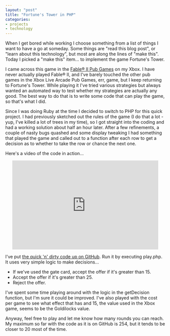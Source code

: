 ```yaml
---
layout: "post"
title: "Fortune's Tower in PHP"
categories:
- projects
- technology
---
```


When I get bored while working I choose something from a list of things I want to have a go at someday. Some things are "read this blog post", or "learn about this technology", but most are along the lines of "make this". Today I picked a "make this" item... to implement the game Fortune's Tower.

I came across this game in the <a href="http://en.wikipedia.org/wiki/Fable_II_Pub_Games">Fable&reg; II Pub Games</a> on my Xbox. I have never actually played Fable&reg; II, and I've barely touched the other pub games in the Xbox Live Arcade Pub Games, err, game, but I keep returning to Fortune's Tower. While playing it I've tried various strategies but always wanted an automated way to test whether my strategies are actually any good. The best way to do that is to write some code that can play the game, so that's what I did.

Since I was doing Ruby at the time I decided to switch to PHP for this quick project. I had previously sketched out the rules of the game (I do that a lot - yup, I've killed a lot of trees in my time), so I got straight into the coding and had a working solution about half an hour later. After a few refinements, a couple of nasty bugs quashed and some display tweaking I had something that played the game and called out to a function after each row to get a decision as to whether to take the row or chance the next one.

Here's a video of the code in action...

<center><iframe width="460" height="281" src="http://www.youtube.com/embed/djTP0Y7v9fw" frameborder="0" allowfullscreen></iframe></center>

I've put <a href="https://github.com/3ft9/fortunestower">the quick 'n' dirty code up on GitHub</a>. Run it by executing play.php. It uses very simple logic to make decisions...

<ul>
<li>If we've used the gate card, accept the offer if it's greater than 15.</li>
<li>Accept the offer if it's greater than 25.</li>
<li>Reject the offer.</li>
</ul>

I've spent some time playing around with the logic in the getDecision function, but I'm sure it could be improved. I've also played with the cost per game to see what effect that has and 15, the value used in the Xbox game, seems to be the Goldilocks value.

Anyway, feel free to play and let me know how many rounds you can reach. My maximum so far with the code as it is on GitHub is 254, but it tends to be closer to 20 most of the time.
